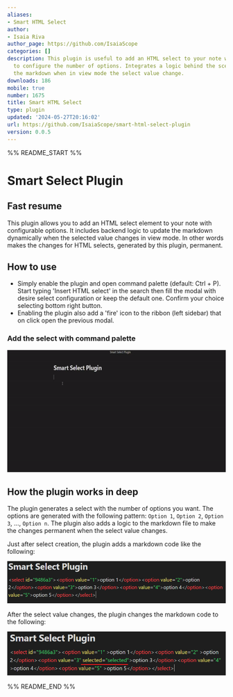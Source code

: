 ```yaml
---
aliases:
- Smart HTML Select
author:
- Isaia Riva
author_page: https://github.com/IsaiaScope
categories: []
description: This plugin is useful to add an HTML select to your note with the possibility
  to configure the number of options. Integrates a logic behind the scene to change
  the markdown when in view mode the select value change.
downloads: 186
mobile: true
number: 1675
title: Smart HTML Select
type: plugin
updated: '2024-05-27T20:16:02'
url: https://github.com/IsaiaScope/smart-html-select-plugin
version: 0.0.5
---
```


%% README_START %%

# Smart Select Plugin

## Fast resume

This plugin allows you to add an HTML select element to your note with configurable options. It includes backend logic to update the markdown dynamically when the selected value changes in view mode.
In other words makes the changes for HTML selects, generated by this plugin, permanent.

## How to use

-   Simply enable the plugin and open command palette (default: Ctrl + P). Start typing 'Insert HTML select' in the search then fill the modal with desire select configuration or keep the default one. Confirm your choice selecting bottom right button.
-   Enabling the plugin also add a 'fire' icon to the ribbon (left sidebar) that on click open the previous modal.

### Add the select with command palette

<p align="center">
  <img  src="https://raw.githubusercontent.com/IsaiaScope/smart-html-select-plugin/dev/doc/video-example-html-select-plugin.gif">
</p>

## How the plugin works in deep

The plugin generates a select with the number of options you want. The options are generated with the following pattern: `Option 1`, `Option 2`, `Option 3`, ..., `Option n`. The plugin also adds a logic to the markdown file to make the changes permanent when the select value changes.

Just after select creation, the plugin adds a markdown code like the following:

<p align="center">
  <img  src="https://raw.githubusercontent.com/IsaiaScope/smart-html-select-plugin/dev/doc/before.png">
</p>

After the select value changes, the plugin changes the markdown code to the following:

<p align="center">
  <img  src="https://raw.githubusercontent.com/IsaiaScope/smart-html-select-plugin/dev/doc/after.png">
</p>


%% README_END %%